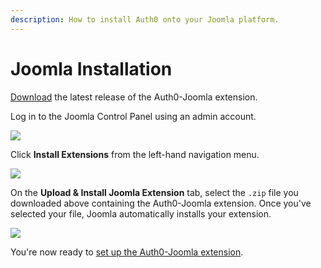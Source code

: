 ```yaml
---
description: How to install Auth0 onto your Joomla platform.
---
```


# Joomla Installation

[Download](https://github.com/auth0/auth0-joomla/releases) the latest release of the Auth0-Joomla extension.

Log in to the Joomla Control Panel using an admin account. 

![](/joomla1.png)

Click **Install Extensions** from the left-hand navigation menu.

![](/joomla2.png)

On the **Upload & Install Joomla Extension** tab, select the `.zip` file you downloaded above containing the Auth0-Joomla extension. Once you've selected your file, Joomla automatically installs your extension.

![](/joomla3.png)

You're now ready to [set up the Auth0-Joomla extension](/cms/joomla/configuration).
